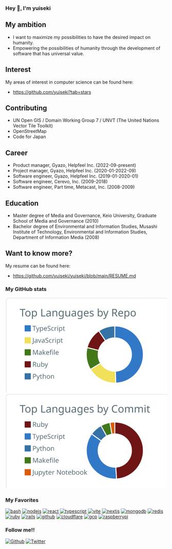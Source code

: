 ### Hey 🍻, I'm yuiseki

## My ambition

- I want to maximize my possibilities to have the desired impact on humanity.
- Empowering the possibilities of humanity through the development of software that has universal value.

## Interest

My areas of interest in computer science can be found here:
- https://github.com/yuiseki?tab=stars

## Contributing

- UN Open GIS / Domain Working Group 7 / UNVT (The United Nations Vector Tile Toolkit)
- OpenStreetMap
- Code for Japan

## Career

- Product manager, Gyazo, Helpfeel Inc. (2022-09-present)
- Project manager, Gyazo, Helpfeel Inc. (2020-01-2022-09)
- Software engineer, Gyazo, Helpfeel Inc. (2019-01-2020-01)
- Software engineer, Cerevo, Inc. (2009-2018)
- Software engineer, Part time, Metacast, Inc. (2008-2009)

## Education

- Master degree of Media and Governance, Keio University, Graduate School of Media and Governance (2010)
- Bachelor degree of Environmental and Information Studies, Musashi Institute of Technology, Environmental and Information Studies, Department of Information Media (2008)

## Want to know more?

My resume can be found here:
- https://github.com/yuiseki/yuiseki/blob/main/RESUME.md

### My GitHub stats

[![](https://raw.githubusercontent.com/yuiseki/yuiseki/main/profile-summary-card-output/default/1-repos-per-language.svg)](https://github.com/vn7n24fzkq/github-profile-summary-cards)
[![](https://raw.githubusercontent.com/yuiseki/yuiseki/main/profile-summary-card-output/default/2-most-commit-language.svg)](https://github.com/vn7n24fzkq/github-profile-summary-cards)

### My Favorites

[![bash](https://skillicons.dev/icons?i=bash&theme=light "bash")](https://skillicons.dev)
[![nodejs](https://skillicons.dev/icons?i=nodejs&theme=light "nodejs")](https://skillicons.dev)
[![react](https://skillicons.dev/icons?i=react&theme=light "react")](https://skillicons.dev)
[![typescript](https://skillicons.dev/icons?i=ts&theme=light "typescript")](https://skillicons.dev)
[![vite](https://skillicons.dev/icons?i=vite&theme=light "vite")](https://skillicons.dev)
[![nextjs](https://skillicons.dev/icons?i=nextjs&theme=light "nextjs")](https://skillicons.dev)
[![mongodb](https://skillicons.dev/icons?i=mongodb&theme=light "mongodb")](https://skillicons.dev)
[![redis](https://skillicons.dev/icons?i=redis&theme=light "redis")](https://skillicons.dev)
[![ruby](https://skillicons.dev/icons?i=ruby&theme=light "ruby")](https://skillicons.dev)
[![rails](https://skillicons.dev/icons?i=rails&theme=light "rails")](https://skillicons.dev)
[![github](https://skillicons.dev/icons?i=github&theme=light "github")](https://skillicons.dev)
[![cloudflare](https://skillicons.dev/icons?i=cloudflare&theme=light "cloudlfare")](https://skillicons.dev)
[![gcp](https://skillicons.dev/icons?i=gcp&theme=light "gcp")](https://skillicons.dev)
[![raspberrypi](https://skillicons.dev/icons?i=raspberrypi&theme=light "raspberrypi")](https://skillicons.dev)

### Follow me!!

[![Github](https://img.shields.io/github/followers/yuiseki?label=Follow&style=social)](https://github.com/yuiseki)
[![Twitter](https://img.shields.io/twitter/follow/yuiseki_?style=social)](https://twitter.com/yuiseki_)
